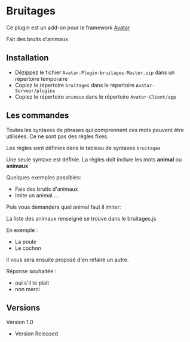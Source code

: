 Bruitages
=========

Ce plugin est un add-on pour le framework [Avatar](https://github.com/Spikharpax/A.V.A.T.A.R)

Fait des bruits d'animaux


## Installation

- Dézippez le fichier `Avatar-Plugin-bruitages-Master.zip` dans un répertoire temporaire
- Copiez le répertoire `bruitages` dans le répertoire `Avatar-Serveur/plugins`
- Copiez le répertoire `animaux` dans le répertoire `Avatar-Client/app`

## Les commandes
Toutes les syntaxes de phrases qui comprennent ces mots peuvent être utilisées. Ce ne sont pas des règles fixes.

Les règles sont définies dans le tableau de syntaxes `bruitages`

Une seule syntaxe est définie. La règles doit inclure les mots **animal** ou **animaux**

Quelques exemples possibles:
- Fais des bruits d'animaux
- Imite un animal
...

Puis vous demandera quel animal faut il imiter:

La liste des animaux renseigné se trouve dans le bruitages.js

En exemple :
- La poule
- Le cochon

Il vous sera ensuite proposé d'en refaire un autre.

Réponse souhaitée :
- oui s'il te plait
- non merci

## Versions
Version 1.0 
- Version Released
